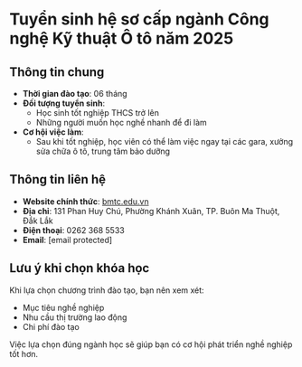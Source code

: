 # Tuyển sinh hệ sơ cấp ngành Công nghệ Kỹ thuật Ô tô năm 2025

## Thông tin chung
- **Thời gian đào tạo**: 06 tháng  
- **Đối tượng tuyển sinh**:  
  - Học sinh tốt nghiệp THCS trở lên
  - Những người muốn học nghề nhanh để đi làm
- **Cơ hội việc làm**:  
  - Sau khi tốt nghiệp, học viên có thể làm việc ngay tại các gara, xưởng sửa chữa ô tô, trung tâm bảo dưỡng

## Thông tin liên hệ
- **Website chính thức**: [bmtc.edu.vn](https://bmtc.edu.vn/3314-2/?utm_source=chatgpt.com)
- **Địa chỉ**: 131 Phan Huy Chú, Phường Khánh Xuân, TP. Buôn Ma Thuột, Đắk Lắk
- **Điện thoại**: 0262 368 5533
- **Email**: [email protected]

## Lưu ý khi chọn khóa học
Khi lựa chọn chương trình đào tạo, bạn nên xem xét:
- Mục tiêu nghề nghiệp
- Nhu cầu thị trường lao động
- Chi phí đào tạo

Việc lựa chọn đúng ngành học sẽ giúp bạn có cơ hội phát triển nghề nghiệp tốt hơn.
